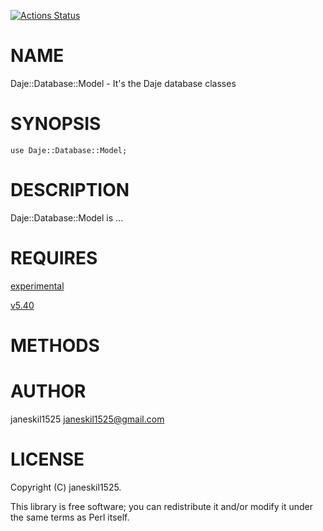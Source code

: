 [![Actions Status](https://github.com/janeskil1525/Daje-Database-Model/actions/workflows/test.yml/badge.svg?branch=master)](https://github.com/janeskil1525/Daje-Database-Model/actions?workflow=test)
# NAME

Daje::Database::Model - It's the Daje database classes

# SYNOPSIS

    use Daje::Database::Model;

# DESCRIPTION

Daje::Database::Model is ...

# REQUIRES

[experimental](https://metacpan.org/pod/experimental) 

[v5.40](https://metacpan.org/pod/v5.40) 

# METHODS

# AUTHOR

janeskil1525 <janeskil1525@gmail.com>

# LICENSE

Copyright (C) janeskil1525.

This library is free software; you can redistribute it and/or modify
it under the same terms as Perl itself.
